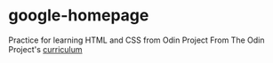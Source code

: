 # google-homepage
Practice for learning HTML and CSS from Odin Project
From The Odin Project's [curriculum](http://www.theodinproject.com/courses/web-development-101/lessons/html-css)
